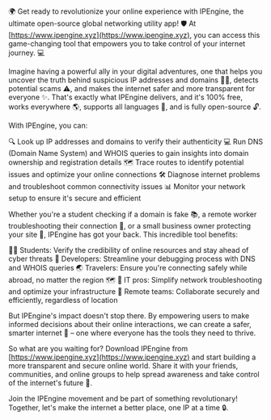 🌍 Get ready to revolutionize your online experience with IPEngine, the ultimate open-source global networking utility app! 🛡️ At [https://www.ipengine.xyz](https://www.ipengine.xyz), you can access this game-changing tool that empowers you to take control of your internet journey. 💻

Imagine having a powerful ally in your digital adventures, one that helps you uncover the truth behind suspicious IP addresses and domains 🕵️‍♀️, detects potential scams ⚠️, and makes the internet safer and more transparent for everyone ✨. That's exactly what IPEngine delivers, and it's 100% free, works everywhere 🌎, supports all languages 💬, and is fully open-source 🔓.

With IPEngine, you can:

🔍 Look up IP addresses and domains to verify their authenticity
💻 Run DNS (Domain Name System) and WHOIS queries to gain insights into domain ownership and registration details
🗺️ Trace routes to identify potential issues and optimize your online connections
🛠️ Diagnose internet problems and troubleshoot common connectivity issues
📊 Monitor your network setup to ensure it's secure and efficient

Whether you're a student checking if a domain is fake 📚, a remote worker troubleshooting their connection 🏢, or a small business owner protecting your site 💼, IPEngine has got your back. This incredible tool benefits:

👨‍🎓 Students: Verify the credibility of online resources and stay ahead of cyber threats
🔧 Developers: Streamline your debugging process with DNS and WHOIS queries
🌏 Travelers: Ensure you're connecting safely while abroad, no matter the region 🗺️
🤖 IT pros: Simplify network troubleshooting and optimize your infrastructure
👥 Remote teams: Collaborate securely and efficiently, regardless of location

But IPEngine's impact doesn't stop there. By empowering users to make informed decisions about their online interactions, we can create a safer, smarter internet 🚀 – one where everyone has the tools they need to thrive.

So what are you waiting for? Download IPEngine from [https://www.ipengine.xyz](https://www.ipengine.xyz) and start building a more transparent and secure online world. Share it with your friends, communities, and online groups to help spread awareness and take control of the internet's future 🌟.

Join the IPEngine movement and be part of something revolutionary! Together, let's make the internet a better place, one IP at a time 🔒.